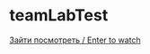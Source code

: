 # teamLabTest

[Зайти посмотреть / Enter to watch](https://lenarqa.github.io/teamLabTest/www/index.html)
